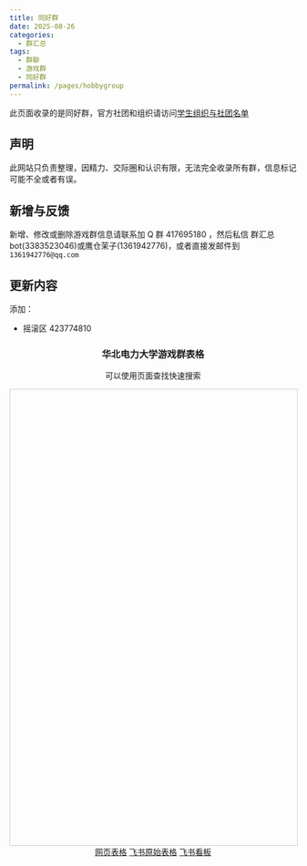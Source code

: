 ```yaml
---
title: 同好群
date: 2025-08-26
categories:
  - 群汇总
tags:
  - 群聊
  - 游戏群
  - 同好群
permalink: /pages/hobbygroup
---
```

此页面收录的是同好群，官方社团和组织请访问[学生组织与社团名单](/pages/association/)

## 声明

此网站只负责整理，因精力、交际圈和认识有限，无法完全收录所有群，信息标记可能不全或者有误。

## 新增与反馈

新增、修改或删除游戏群信息请联系加 Q 群 417695180 ，然后私信 群汇总bot(3383523046)或鹰仓茉子(1361942776)，或者直接发邮件到`1361942776@qq.com`

## 更新内容

添加：

- 摇滚区 423774810

<div class="section" style="text-align:center;">
    <h3>华北电力大学游戏群表格</h3>
    <p>可以使用页面查找快速搜索</p>
    <iframe id="game-table" width="100%" height="800" style="border: 1px solid #ccc;" title="游戏群表格"></iframe>
    <script>
      const now = new Date().getTime();
      document.getElementById("game-table").src = `/html/hobbygroup.html?v=${now}`;
    </script>
</div>
 
<div class="section" style="text-align:center;">
  <div class="section button-group">
    <a class="button" href="https://wiki.ncepuinfo.cc/html/hobbygroup.html"
        target="_blank">网页表格</a>
    <a class="button" href="https://mxo14j8sy9.feishu.cn/share/base/view/shrcnHMU3hpWFz8gB2Kwy03MpZd"
        target="_blank">飞书原始表格</a>
    <a class="button" href="https://mxo14j8sy9.feishu.cn/share/base/view/shrcnZnjOv1oINpT5qyzJUiA47Q"
        target="_blank">飞书看板</a>
  </div>
</div>